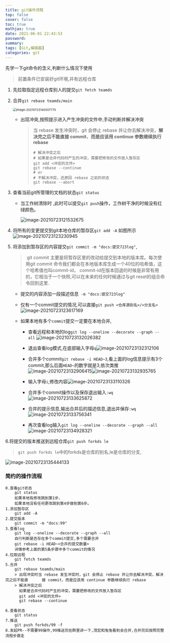 ```yaml
---
title: git操作流程
top: false
cover: false
toc: true
mathjax: true
date: 2021-06-01 22:43:53
password:
summary:
tags: [Git,编辑器]
categories: git
---
```


先学一下git命令的含义,判断什么情况下使用

> 前置条件已安装好git环境,并有远程仓库

1. 先拉取指定远程仓库别人的提交`git fetch teamds`

2. 合并`git rebase teamds/main`

   <img src="https://ali.frist-art.cn/wx/tianyan/photo/image-20210723140007775.png" alt="image-20210723140007775" style="zoom:67%;" />

   - 出现冲突,按照提示进入产生冲突的文件中,手动判断并解决冲突

     > 当 rebase 发生冲突时，git 会停止 rebase 并让你去解决冲突，**解决完之后不能直接 commit**，**而是应该用 continue 参数继续执行 rebase**
     >
     > ```
     > # 解决冲突之后
     > # 如果是合并代码时产生的冲突，需要把修改的文件放入暂存区
     > git add <冲突的文件>
     > git rebase --continue
     > # or
     > # 不解决冲突，还原回 rebase 之前的状态
     > git rebase --abort
     > ```

3. 查看当前git所管理的文档的状态`git status`   

   - 当工作树清除时 ,此时可以提交`git push`操作，工作树干净的时候没有红绿颜色。

     ![image-20210723121532675](https://ali.frist-art.cn/wx/tianyan/photo/image-20210723121532675.png)

4. 将所有的变更提交到git本地仓库的暂存区`git add -A`
   如图所示![image-20210723123230945](https://ali.frist-art.cn/wx/tianyan/photo/image-20210723123230945.png)

5. 将添加到暂存区的内容提交`git commit -m "docs:提交723log"`,

   > ​	git commit 主要是将暂存区里的改动给提交到本地的版本库。每次使用git commit 命令我们都会在本地版本库生成一个40位的哈希值，这个哈希值也叫commit-id，
   > ​	commit-id在版本回退的时候是非常有用的，它相当于一个快照,可以在未来的任何时候通过与git reset的组合命令回到这里.

   - 提交的内容添加一段描述信息` -m "docs:提交723log"` 

   - 仅有一个commit提交的情况,可以直接`git push <仓库源别名>/<分支名>`
     ![image-20210723123617169](https://ali.frist-art.cn/wx/tianyan/photo/image-20210723123617169.png)

   - 如果本地有多个`commit`提交一定要在本地合并,

     - 查看远程和本地的log`git log --oneline --decorate --graph --all` ![image-20210723132026382](https://ali.frist-art.cn/wx/tianyan/photo/image-20210723132026382.png)

     - 退出查看log模式,在底部输入字母`q`![image-20210723132312106](https://ali.frist-art.cn/wx/tianyan/photo/image-20210723132312106.png)

     - 合并多个commit`git rebase -i HEAD~3`,看上面的log信息提示有3个commit,那么后面`HEAD~`的数字就是3,依次类推![image-20210723132906415](https://ali.frist-art.cn/wx/tianyan/photo/image-20210723132906415.png)![image-20210723132935765](https://ali.frist-art.cn/wx/tianyan/photo/image-20210723132935765.png)

     - 输入字母`i`,修改内容![image-20210723133110326](https://ali.frist-art.cn/wx/tianyan/photo/image-20210723133110326.png)

     - 合并多个commit操作以及保存退出输入`:wq`![image-20210723133625872](https://ali.frist-art.cn/wx/tianyan/photo/image-20210723133625872.png)

     - 合并的提示信息,输出合并后的描述信息,退出并保存`:wq`![image-20210723133756341](C:\Users\58387\AppData\Roaming\Typora\typora-user-images\image-20210723133756341.png)

     - 再次查看log输入`git log --oneline --decorate --graph --all`![image-20210723134928321](https://ali.frist-art.cn/wx/tianyan/photo/image-20210723134928321.png)

6.将提交的版本推送到远程仓库`git push forkds le`

> `git push forkds le`中的forkds是仓库的别名,le是仓库的分支,

![image-20210723135444133](https://ali.frist-art.cn/wx/tianyan/photo/image-20210723135444133.png)



### 简约的操作流程

```
0.查看git状态
	git status
    如果本地有修改跳到第1步，
    如果本地没有任何更改跳到第4步做到第6步。
1.添加暂存区
	git add -A
2.提交版本
	git commit -m "docs:99"
3.查看log
	git log --oneline --decorate --graph --all
	自行判断是否存在多个commit提交,多个需要合并
	git rebase -i HEAD~<合并的提交数量>
	详情参考上面的第5条步骤中多个commit的情况
4.拉取远程
	git fetch teamds
5.合并
	git rebase teamds/main
	> 出现冲突时当 rebase 发生冲突时，git 会停止 rebase 并让你去解决冲突，解决完之后不能直		接 commit，而是应该用 continue 参数继续执行 rebase
	> 解决冲突之后
	  如果是合并代码时产生的冲突，需要把修改的文件放入暂存区
      git add <冲突的文件>
      git rebase --continue
      
6.查看状态
	git status
7.推送
	git push forkds/99 -f
8.发起PR--不需要99操作,99推送完在群里讲一下,茂宏和兔兔看到会合并,合并完后按照完整流程步骤走
```


